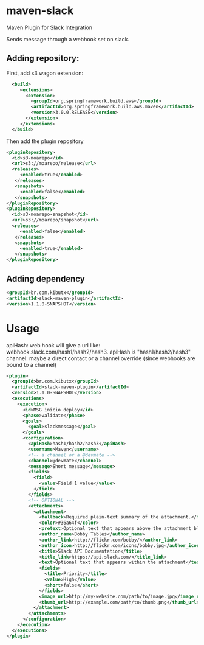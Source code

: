 # maven-slack
Maven Plugin for Slack Integration

Sends message through a webhook set on slack.

Adding repository:
----------------------
First, add s3 wagon extension:
```xml
  <build>  
     <extensions>  
       <extension>  
         <groupId>org.springframework.build.aws</groupId>  
         <artifactId>org.springframework.build.aws.maven</artifactId>  
         <version>3.0.0.RELEASE</version>  
       </extension>  
     </extensions>  
  </build>
```
Then add the plugin repository
```xml
<pluginRepository>
  <id>s3-moarepo</id>
  <url>s3://moarepo/release</url>
  <releases>  
     <enabled>true</enabled>  
   </releases>  
   <snapshots>  
     <enabled>false</enabled>  
   </snapshots>
</pluginRepository>
<pluginRepository>
  <id>s3-moarepo-snapshot</id>
  <url>s3://moarepo/snapshot</url>
  <releases>  
     <enabled>false</enabled>  
   </releases>  
   <snapshots>  
     <enabled>true</enabled>  
   </snapshots>
</pluginRepository>
```
Adding dependency
----------------------
```xml
<groupId>br.com.kibutx</groupId>
<artifactId>slack-maven-plugin</artifactId>
<version>1.1.0-SNAPSHOT</version>
```
Usage
======
apiHash: web hook will give a url like: webhook.slack.com/hash1/hash2/hash3. apiHash is "hash1/hash2/hash3"
channel: maybe a direct contact or a channel override (since webhooks are bound to a channel)
```xml
<plugin>
  <groupId>br.com.kibutx</groupId>
  <artifactId>slack-maven-plugin</artifactId>
  <version>1.1.0-SNAPSHOT</version>
  <executions>
    <execution>
      <id>MSG inicio deploy</id>
      <phase>validate</phase>
      <goals>
        <goal>slackmessage</goal>
      </goals>
      <configuration>
        <apiHash>hash1/hash2/hash3</apiHash>
        <username>Maven</username>
        <!-- a channel or a @devmate -->
        <channel>@devmate</channel>
        <message>Short message</message>
        <fields>
          <field>
            <value>Field 1 value</value>
          </field>
        </fields>
        <!-- OPTIONAL -->
        <attachments>
          <attachment>
            <fallback>Required plain-text summary of the attachment.</fallback>
            <color>#36a64f</color>
            <pretext>Optional text that appears above the attachment block</pretext>
            <author_name>Bobby Tables</author_name>
            <author_link>http://flickr.com/bobby/</author_link>
            <author_icon>http://flickr.com/icons/bobby.jpg</author_icon>
            <title>Slack API Documentation</title>
            <title_link>https://api.slack.com/</title_link>
            <text>Optional text that appears within the attachment</text>
            <fields>
              <title>Priority</title>
              <value>High</value>
              <short>false</short>
            </fields>
            <image_url>http://my-website.com/path/to/image.jpg</image_url>
            <thumb_url>http://example.com/path/to/thumb.png</thumb_url>
          </attachment>
        </attachments>
      </configuration>
    </execution>
  </executions>
</plugin>
```
